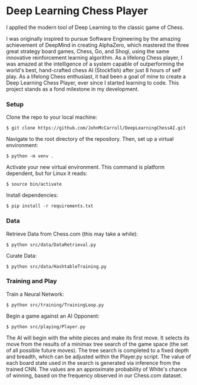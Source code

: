 # Deep Learning Chess Player

I applied the modern tool of Deep Learning to the classic game of Chess.

I was originally inspired to pursue Software Engineering by the amazing achievement of DeepMind
in creating AlphaZero, which mastered the three great strategy board games, Chess, Go, and Shogi, using the
same innovative reinforcement learning algorithm. As a lifelong Chess player, I was amazed at the intelligence
of a system capable of outperforming the world's best, hand-crafted chess AI (Stockfish) after just 8 hours of self play.
As a lifelong Chess enthusiast, it had been a goal of mine to create a Deep Learning Chess Player, ever
since I started learning to code. This project stands as a fond milestone in my development.

### Setup

Clone the repo to your local machine:
```buildoutcfg
$ git clone https://github.com/JohnMcCarroll/DeepLearningChessAI.git
```

Navigate to the root directory of the repository. Then, set up a virtual environment:
```buildoutcfg
$ python -m venv .
```

Activate your new virtual environment. This command is platform dependent, but for Linux it reads:
```buildoutcfg
$ source bin/activate 
```

Install dependencies:
```buildoutcfg
$ pip install -r requirements.txt
```

### Data

Retrieve Data from Chess.com (this may take a while):
```buildoutcfg
$ python src/data/DataRetrieval.py
```

Curate Data:
```buildoutcfg
$ python src/data/HashtableTraining.py
```

### Training and Play

Train a Neural Network:
```buildoutcfg
$ python src/training/TrainingLoop.py
```

Begin a game against an AI Opponent:
```buildoutcfg
$ python src/playing/Player.py
```

The AI will begin with the white pieces and make its first move. It selects its move from the results of
a minimax tree search of the game space (the set of all possible future moves). The tree search
is completed to a fixed depth and breadth, which can be adjusted within the Player.py script.
The value of each board state used in the search is generated via inference from the 
trained CNN. The values are an approximate probability of White's chance of winning, based on the frequency
observed in our Chess.com dataset.


